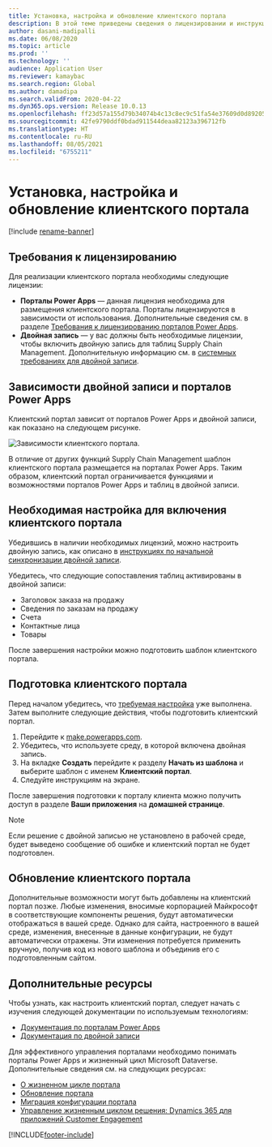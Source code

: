 ```yaml
---
title: Установка, настройка и обновление клиентского портала
description: В этой теме приведены сведения о лицензировании и инструкции по установке для клиентского портала.
author: dasani-madipalli
ms.date: 06/08/2020
ms.topic: article
ms.prod: ''
ms.technology: ''
audience: Application User
ms.reviewer: kamaybac
ms.search.region: Global
ms.author: damadipa
ms.search.validFrom: 2020-04-22
ms.dyn365.ops.version: Release 10.0.13
ms.openlocfilehash: ff23d57a155d79b34074b4c13c8ec9c51fa54e37609d0d8920550bdf3eeb98a9
ms.sourcegitcommit: 42fe9790ddf0bdad911544deaa82123a396712fb
ms.translationtype: HT
ms.contentlocale: ru-RU
ms.lasthandoff: 08/05/2021
ms.locfileid: "6755211"
---
```

# <a name="install-set-up-and-update-the-customer-portal"></a>Установка, настройка и обновление клиентского портала

[!include [rename-banner](~/includes/cc-data-platform-banner.md)]

## <a name="licensing-requirements"></a>Требования к лицензированию

Для реализации клиентского портала необходимы следующие лицензии:

- **Порталы Power Apps** — данная лицензия необходима для размещения клиентского портала. Порталы лицензируются в зависимости от использования. Дополнительные сведения см. в разделе [Требования к лицензированию порталов Power Apps](/power-platform/admin/powerapps-flow-licensing-faq#portals).
- **Двойная запись** — у вас должны быть необходимые лицензии, чтобы включить двойную запись для таблиц Supply Chain Management. Дополнительную информацию см. в [системных требованиях для двойной записи](../../fin-ops-core/dev-itpro/data-entities/dual-write/dual-write-system-req.md).

## <a name="dependencies-on-dual-write-and-power-apps-portals"></a>Зависимости двойной записи и порталов Power Apps

Клиентский портал зависит от порталов Power Apps и двойной записи, как показано на следующем рисунке.

![Зависимости клиентского портала.](media/customer-portal-elements.png "Зависимости клиентского портала")

В отличие от других функций Supply Chain Management шаблон клиентского портала размещается на порталах Power Apps. Таким образом, клиентский портал ограничивается функциями и возможностями порталов Power Apps и таблиц в двойной записи.

## <a name="required-setup-to-enable-the-customer-portal"></a><a name="required-setup"></a>Необходимая настройка для включения клиентского портала

Убедившись в наличии необходимых лицензий, можно настроить двойную запись, как описано в [инструкциях по начальной синхронизации двойной записи](/dynamics365/supply-chain/sales-marketing/enable-entity-map).

Убедитесь, что следующие сопоставления таблиц активированы в двойной записи:

- Заголовок заказа на продажу
- Сведения по заказам на продажу
- Счета
- Контактные лица
- Товары

После завершения настройки можно подготовить шаблон клиентского портала.

## <a name="provision-the-customer-portal"></a>Подготовка клиентского портала

Перед началом убедитесь, что [требуемая настройка](#required-setup) уже выполнена. Затем выполните следующие действия, чтобы подготовить клиентский портал.

1. Перейдите к [make.powerapps.com](https://make.powerapps.com/).
2. Убедитесь, что используете среду, в которой включена двойная запись.
3. На вкладке **Создать** перейдите к разделу **Начать из шаблона** и выберите шаблон с именем **Клиентский портал**.
4. Следуйте инструкциям на экране.

После завершения подготовки к порталу клиента можно получить доступ в разделе **Ваши приложения** на **домашней странице**.

> [!NOTE]
> Если решение с двойной записью не установлено в рабочей среде, будет выведено сообщение об ошибке и клиентский портал не будет подготовлен.

## <a name="update-the-customer-portal"></a>Обновление клиентского портала

Дополнительные возможности могут быть добавлены на клиентский портал позже. Любые изменения, вносимые корпорацией Майкрософт в соответствующие компоненты решения, будут автоматически отображаться в вашей среде. Однако для сайта, настроенного в вашей среде, изменения, внесенные в данные конфигурации, не будут автоматически отражены. Эти изменения потребуется применить вручную, получив код из нового шаблона и объединив его с подготовленным сайтом.

## <a name="additional-resources"></a>Дополнительные ресурсы

Чтобы узнать, как настроить клиентский портал, следует начать с изучения следующей документации по используемым технологиям:

- [Документация по порталам Power Apps](/powerapps/maker/portals/overview)
- [Документация по двойной записи](../../fin-ops-core/dev-itpro/data-entities/dual-write/dual-write-home-page.md)

Для эффективного управления порталами необходимо понимать порталы Power Apps и жизненный цикл Microsoft Dataverse. Дополнительные сведения см. на следующих ресурсах:

- [О жизненном цикле портала](/powerapps/maker/portals/admin/portal-lifecycle)
- [Обновление портала](/powerapps/maker/portals/admin/upgrade-portal)
- [Миграция конфигурации портала](/powerapps/maker/portals/admin/migrate-portal-configuration)
- [Управление жизненным циклом решения: Dynamics 365 для приложений Customer Engagement](https://www.microsoft.com/download/details.aspx?id=57777)


[!INCLUDE[footer-include](../../includes/footer-banner.md)]